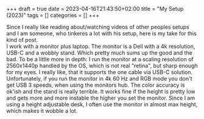 +++ 
draft = true
date = 2023-04-16T21:43:50+02:00
title = "My Setup (2023)"
tags = []
categories = []
+++

Since I really like reading about/watching videos of other peoples setups and I am
someone, who tinkeres a lot with his setup, here is my take for this kind of post.  
I work with a monitor plus laptop.
The monitor is a Dell with a 4k resolution, USB-C and a wobbly stand.
Which pretty much sums up the good and the bad.
To be a little more in depth: I run the monitor at a scaling resolution of 2560x1440p handled by the OS,
which is not real "retina", but sharp enough for my eyes.
I really like, that it supports the one cable via USB-C solution.
Unfortunately, if you run the monitor in 4k 60 Hz and RGB mode you don't get USB 3 speeds, when using the monitors hub.
The color accuracy is ok'ish and the stand is really terrible.
It works fine if the height is pretty low and gets more and more instable the higher you set the monitor.
Since I am using a height adjustable desk, I often use the monitor in almost max height, which makes it wobble a lot.
